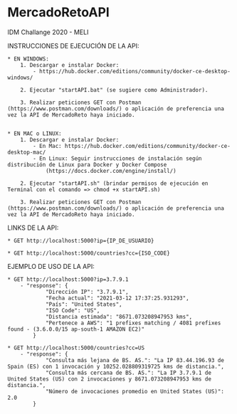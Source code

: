 # MercadoRetoAPI
 IDM Challange 2020 - MELI
 
 INSTRUCCIONES DE EJECUCIÓN DE LA API:

    * EN WINDOWS:
        1. Descargar e instalar Docker:
            - https://hub.docker.com/editions/community/docker-ce-desktop-windows/

        2. Ejecutar "startAPI.bat" (se sugiere como Administrador).

        3. Realizar peticiones GET con Postman (https://www.postman.com/downloads/) o aplicación de preferencia una vez la API de MercadoReto haya iniciado.


    * EN MAC o LINUX:
        1. Descargar e instalar Docker:
            - En Mac: https://hub.docker.com/editions/community/docker-ce-desktop-mac/
            - En Linux: Seguir instrucciones de instalación según distribución de Linux para Docker y Docker Compose
                (https://docs.docker.com/engine/install/)

        2. Ejecutar "startAPI.sh" (brindar permisos de ejecución en Terminal con el comando => chmod +x startAPI.sh)

        3. Realizar peticiones GET con Postman (https://www.postman.com/downloads/) o aplicación de preferencia una vez la API de MercadoReto haya iniciado.


LINKS DE LA API:

    * GET http://localhost:5000?ip={IP_DE_USUARIO}

    * GET http://localhost:5000/countries?cc={ISO_CODE}


EJEMPLO DE USO DE LA API:

    * GET http://localhost:5000?ip=3.7.9.1
        - "response": {
                "Dirección IP": "3.7.9.1",
                "Fecha actual": "2021-03-12 17:37:25.931293",
                "País": "United States",
                "ISO Code": "US",
                "Distancia estimada": "8671.073208947953 kms",
                "Pertenece a AWS": "1 prefixes matching / 4081 prefixes found - (3.6.0.0/15 ap-south-1 AMAZON EC2)"
            }

    * GET http://localhost:5000/countries?cc=US
        - "response": {
                "Consulta más lejana de BS. AS.": "La IP 83.44.196.93 de Spain (ES) con 1 invocación y 10252.028809319725 kms de distancia.",
                "Consulta más cercana de BS. AS.": "La IP 3.7.9.1 de United States (US) con 2 invocaciones y 8671.073208947953 kms de distancia.",
                "Número de invocaciones promedio en United States (US)": 2.0
            }
